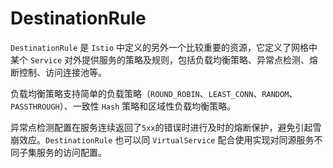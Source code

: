 # DestinationRule

`DestinationRule` 是 `Istio` 中定义的另外一个比较重要的资源，它定义了网格中某个 `Service` 对外提供服务的策略及规则，包括负载均衡策略、异常点检测、熔断控制、访问连接池等。

负载均衡策略支持简单的负载策略（`ROUND_ROBIN`、`LEAST_CONN`、`RANDOM`、`PASSTHROUGH`）、一致性 `Hash` 策略和区域性负载均衡策略。

异常点检测配置在服务连续返回了`5xx`的错误时进行及时的熔断保护，避免引起雪崩效应。`DestinationRule` 也可以同 `VirtualService` 配合使用实现对同源服务不同子集服务的访问配置。
